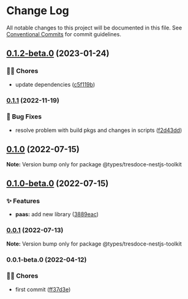 # Change Log

All notable changes to this project will be documented in this file.
See [Conventional Commits](https://conventionalcommits.org) for commit guidelines.

## [0.1.2-beta.0](https://github.com/tresdoce/tresdoce-nestjs-toolkit/compare/@types/tresdoce-nestjs-toolkit@0.1.1...@types/tresdoce-nestjs-toolkit@0.1.2-beta.0) (2023-01-24)

### 👨‍💻 Chores

- update dependencies ([c5f119b](https://github.com/tresdoce/tresdoce-nestjs-toolkit/commit/c5f119be294e0e7940155af075279af9f3cccbc3))

### [0.1.1](https://github.com/tresdoce/tresdoce-nestjs-toolkit/compare/@types/tresdoce-nestjs-toolkit@0.1.0...@types/tresdoce-nestjs-toolkit@0.1.1) (2022-11-19)

### 🐛 Bug Fixes

- resolve problem with build pkgs and changes in scripts ([f2d43dd](https://github.com/tresdoce/tresdoce-nestjs-toolkit/commit/f2d43dd8d7a147d8024b9b67757bbc62d71ffe85))

## [0.1.0](https://github.com/tresdoce/tresdoce-nestjs-toolkit/compare/@types/tresdoce-nestjs-toolkit@0.1.0-beta.0...@types/tresdoce-nestjs-toolkit@0.1.0) (2022-07-15)

**Note:** Version bump only for package @types/tresdoce-nestjs-toolkit

## [0.1.0-beta.0](https://github.com/tresdoce/tresdoce-nestjs-toolkit/compare/@types/tresdoce-nestjs-toolkit@0.0.1...@types/tresdoce-nestjs-toolkit@0.1.0-beta.0) (2022-07-15)

### ✨ Features

- **paas:** add new library ([3889eac](https://github.com/tresdoce/tresdoce-nestjs-toolkit/commit/3889eac3d56a065f249b4325cfd36d2a3fa6c837))

### [0.0.1](https://github.com/tresdoce/tresdoce-nestjs-toolkit/compare/@types/tresdoce-nestjs-toolkit@0.0.1-beta.0...@types/tresdoce-nestjs-toolkit@0.0.1) (2022-07-13)

**Note:** Version bump only for package @types/tresdoce-nestjs-toolkit

### 0.0.1-beta.0 (2022-04-12)

### 👨‍💻 Chores

- first commit ([ff37d3e](https://github.com/tresdoce/tresdoce-nestjs-toolkit/commit/ff37d3e2c99e28b324fd2c28d7077525c96c44a5))
